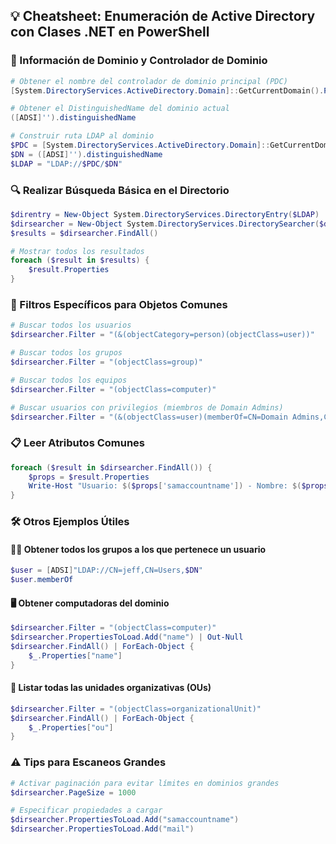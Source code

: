 ## 💡 Cheatsheet: Enumeración de Active Directory con Clases .NET en PowerShell

### 📍 Información de Dominio y Controlador de Dominio

```powershell
# Obtener el nombre del controlador de dominio principal (PDC)
[System.DirectoryServices.ActiveDirectory.Domain]::GetCurrentDomain().PdcRoleOwner.Name
```

```powershell
# Obtener el DistinguishedName del dominio actual
([ADSI]'').distinguishedName
```

```powershell
# Construir ruta LDAP al dominio
$PDC = [System.DirectoryServices.ActiveDirectory.Domain]::GetCurrentDomain().PdcRoleOwner.Name
$DN = ([ADSI]'').distinguishedName
$LDAP = "LDAP://$PDC/$DN"
```

### 🔍 Realizar Búsqueda Básica en el Directorio

```powershell
$direntry = New-Object System.DirectoryServices.DirectoryEntry($LDAP)
$dirsearcher = New-Object System.DirectoryServices.DirectorySearcher($direntry)
$results = $dirsearcher.FindAll()
```

```powershell
# Mostrar todos los resultados
foreach ($result in $results) {
    $result.Properties
}
```

### 🌟 Filtros Específicos para Objetos Comunes

```powershell
# Buscar todos los usuarios
$dirsearcher.Filter = "(&(objectCategory=person)(objectClass=user))"
```

```powershell
# Buscar todos los grupos
$dirsearcher.Filter = "(objectClass=group)"
```

```powershell
# Buscar todos los equipos
$dirsearcher.Filter = "(objectClass=computer)"
```

```powershell
# Buscar usuarios con privilegios (miembros de Domain Admins)
$dirsearcher.Filter = "(&(objectClass=user)(memberOf=CN=Domain Admins,CN=Users,$DN))"
```

### 📋 Leer Atributos Comunes

```powershell
foreach ($result in $dirsearcher.FindAll()) {
    $props = $result.Properties
    Write-Host "Usuario: $($props['samaccountname']) - Nombre: $($props['name']) - Correo: $($props['mail'])"
}
```

### 🛠 Otros Ejemplos Útiles

#### 🧑‍💼 Obtener todos los grupos a los que pertenece un usuario

```powershell
$user = [ADSI]"LDAP://CN=jeff,CN=Users,$DN"
$user.memberOf
```

#### 🖥 Obtener computadoras del dominio

```powershell
$dirsearcher.Filter = "(objectClass=computer)"
$dirsearcher.PropertiesToLoad.Add("name") | Out-Null
$dirsearcher.FindAll() | ForEach-Object {
    $_.Properties["name"]
}
```

#### 📂 Listar todas las unidades organizativas (OUs)

```powershell
$dirsearcher.Filter = "(objectClass=organizationalUnit)"
$dirsearcher.FindAll() | ForEach-Object {
    $_.Properties["ou"]
}
```

### ⚠️ Tips para Escaneos Grandes

```powershell
# Activar paginación para evitar límites en dominios grandes
$dirsearcher.PageSize = 1000
```

```powershell
# Especificar propiedades a cargar
$dirsearcher.PropertiesToLoad.Add("samaccountname")
$dirsearcher.PropertiesToLoad.Add("mail")
```


